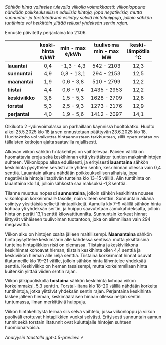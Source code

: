 *Sähkön hinta vaihtelee tulevalla viikolla voimakkaasti: viikonloppuna nähdään poikkeuksellisen edullisia hintoja, jopa negatiivisia, mutta sunnuntai- ja torstaipäivinä esiintyy selviä hintahuippuja, jolloin sähkön tuntihinta voi hetkittäin ylittää reilusti yhdeksän sentin rajan.*

Ennuste päivitetty perjantaina klo 21:06.

|              | keski-<br>hinta<br>¢/kWh | min - max<br>¢/kWh | tuulivoima<br>min - max<br>MW | keski-<br>lämpötila<br>°C |
|:-------------|:----------------:|:----------------:|:----------------------:|:---------------------:|
| **lauantai** |        0,4       |     -1,3 - 4,3    |        542 - 2103       |         12,3         |
| **sunnuntai**|        4,9       |      0,8 - 13,1   |        294 - 2153       |         12,5         |
| **maanantai**|        1,9       |      0,6 - 3,8    |        510 - 2799       |         12,2         |
| **tiistai**  |        4,4       |      0,6 - 9,4    |       1435 - 2953       |         12,2         |
| **keskiviikko**|      3,8       |      1,5 - 5,3    |       1628 - 2709       |         12,8         |
| **torstai**  |        5,3       |      2,5 - 9,3    |       1273 - 2176       |         12,9         |
| **perjantai**|        4,0       |      1,9 - 5,6    |       1412 - 2097       |         14,1         |

Olkiluoto 2 -ydinvoimalassa on parhaillaan käynnissä huoltokatko. Huolto alkoi 25.5.2025 klo 18 ja sen ennustetaan päättyvän 23.6.2025 klo 18. Huoltokatko voi vaikuttaa hintaennusteen tarkkuuteen, sillä opetusdataa on tällaisten katkojen ajalta saatavilla rajallisesti.

Alkavan viikon sähkön hintakehitys on vaihtelevaa. Päivien välillä on huomattavia eroja sekä keskihinnan että yksittäisten tuntien maksimihintojen suhteen. Viikonloppu alkaa edullisesti, ja erityisesti **lauantaina** sähkön keskihinta pysyttelee selvästi alle yhden sentin, keskihinnan ollessa vain 0,4 senttiä. Lauantain aikana nähdään poikkeuksellisen alhaisia, jopa negatiivisia hintoja iltapäivän tunteina klo 13–15 välillä. Alin tuntihinta on lauantaina klo 14, jolloin sähköstä saa maksuksi -1,3 senttiä.

Tilanne muuttuu nopeasti **sunnuntaina**, jolloin sähkön keskihinta nousee viikonlopun korkeimmalle tasolle, noin viiteen senttiin. Sunnuntain aikana esiintyy yksittäisiä selkeitä hintapiikkejä. Aamulla klo 7–9 välillä sähkön hinta kohoaa yli yhdeksän sentin, ja huippu saavutetaan aamukahdeksalta, jolloin hinta on peräti 13,1 senttiä kilowattitunnilta. Sunnuntain korkeat hinnat liittyvät vähäiseen tuulivoiman tuotantoon, joka on alimmillaan vain 294 megawattia.

Viikon alku on hintojen osalta jälleen maltillisempi. **Maanantaina** sähkön hinta pysyttelee keskimäärin alle kahdessa sentissä, mutta yksittäisinä tunteina hintapiikkien riski on olemassa. Tiistaina ja keskiviikkona keskihinnat kohoavat hieman, tiistain keskihinta ollen 4,4 senttiä ja keskiviikon hieman alle neljä senttiä. Tiistaina korkeimmat hinnat osuvat iltatunneille klo 19–21 välille, jolloin sähkön hinta lähentelee yhdeksää senttiä. Keskiviikko on hieman tasaisempi, mutta korkeimmillaan hinta kuitenkin ylittää viiden sentin rajan.

Viikon jälkipuoliskolla **torstaina** sähkön keskihinta kohoaa viikon korkeimmaksi, 5,3 senttiin. Torstai-iltana klo 18–20 välillä nähdään korkeita tuntihintoja, jotka ylittävät yhdeksän sentin rajan. Perjantaina keskihinta laskee jälleen hieman, keskimääräisen hinnan ollessa neljän sentin tuntumassa, ilman merkittäviä huippuja.

Viikon hintakehitystä leimaa siis selvä vaihtelu, jossa viikonloppu ja viikon puoliväli erottuvat hintapiikkien vuoksi selvästi. Erityisesti sunnuntain aamun tunnit sekä torstain iltatunnit ovat kuluttajalle hintojen suhteen huomionarvoisia.

*Analyysin taustalla gpt-4.5-preview.* ⚡
